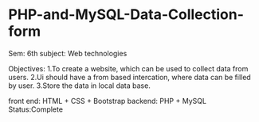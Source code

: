 # PHP-and-MySQL-Data-Collection-form
Sem: 6th 
subject: Web technologies

Objectives:
1.To create a website, which can be used to collect data from users.
2.Ui should have a from based intercation, where data can be filled by user.
3.Store the data in local data base.

front end: HTML + CSS + Bootstrap
backend: PHP + MySQL
Status:Complete
